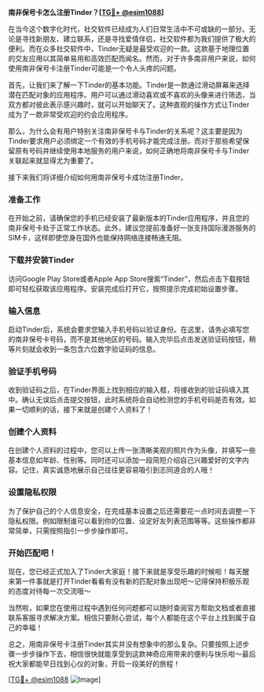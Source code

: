 **南非保号卡怎么注册Tinder？[[TG💪+ @esim1088](https://t.me/s/esim1088)]**

在当今这个数字化时代，社交软件已经成为人们日常生活中不可或缺的一部分。无论是寻找新朋友、建立联系，还是寻找爱情伴侣，社交软件都为我们提供了极大的便利。而在众多社交软件中，Tinder无疑是最受欢迎的一款。这款基于地理位置的交友应用以其简单易用和高效匹配而闻名。然而，对于许多南非用户来说，如何使用南非保号卡注册Tinder可能是一个令人头疼的问题。

首先，让我们来了解一下Tinder的基本功能。Tinder是一款通过滑动屏幕来选择潜在匹配对象的应用程序。用户可以通过滑动喜欢或不喜欢的头像来进行筛选，当双方都对彼此表示感兴趣时，就可以开始聊天了。这种直观的操作方式让Tinder成为了一款非常受欢迎的约会应用程序。

那么，为什么会有用户特别关注南非保号卡与Tinder的关系呢？这主要是因为Tinder要求用户必须绑定一个有效的手机号码才能完成注册。而对于那些希望保留原有号码并继续使用本地服务的用户来说，如何正确地将南非保号卡与Tinder关联起来就显得尤为重要了。

接下来我们将详细介绍如何用南非保号卡成功注册Tinder。

### 准备工作

在开始之前，请确保您的手机已经安装了最新版本的Tinder应用程序，并且您的南非保号卡处于正常工作状态。此外，建议您提前准备好一张支持国际漫游服务的SIM卡，这样即使您身在国外也能保持网络连接畅通无阻。

### 下载并安装Tinder

访问Google Play Store或者Apple App Store搜索“Tinder”，然后点击下载按钮即可轻松获取该应用程序。安装完成后打开它，按照提示完成初始设置步骤。

### 输入信息

启动Tinder后，系统会要求您输入手机号码以验证身份。在这里，请务必填写您的南非保号卡号码，而不是其他地区的号码。输入完毕后点击发送验证码按钮，稍等片刻就会收到一条包含六位数字验证码的信息。

### 验证手机号码

收到验证码之后，在Tinder界面上找到相应的输入框，将接收到的验证码填入其中。确认无误后点击提交按钮，此时系统将会自动检测您的手机号码是否有效。如果一切顺利的话，接下来就是创建个人资料了！

### 创建个人资料

在创建个人资料的过程中，您可以上传一张清晰美观的照片作为头像，并填写一些基本信息如年龄、性别等。同时还可以添加一段简短介绍自己兴趣爱好的文字内容。记住，真实诚恳地展示自己往往更容易吸引到志同道合的人哦！

### 设置隐私权限

为了保护自己的个人信息安全，在完成基本设置之后还需要花一点时间去调整一下隐私权限。例如限制谁可以看到你的位置、设定好友列表范围等等。这些操作都非常简单，只需按照指引一步步操作即可。

### 开始匹配吧！

现在，您已经正式加入了Tinder大家庭！接下来就是享受乐趣的时候啦！每天醒来第一件事就是打开Tinder看看有没有新的匹配对象出现吧～记得保持积极乐观的态度对待每一次交流哦～

当然啦，如果您在使用过程中遇到任何问题都可以随时查阅官方帮助文档或者直接联系客服寻求解决方案。相信只要耐心尝试，每个人都能在这个平台上找到属于自己的幸福！

总之，用南非保号卡注册Tinder其实并没有想象中的那么复杂。只要按照上述步骤一步步操作下去，相信很快就能享受到这款神奇应用带来的便利与快乐啦～最后祝大家都能早日找到心仪的对象，开启一段美好的旅程！

[[TG💪+ @esim1088](https://t.me/s/esim1088) ![Image](https://i.postimg.cc/4NQfJmqS/Snipaste-2025-05-13-00-14-12.png)]